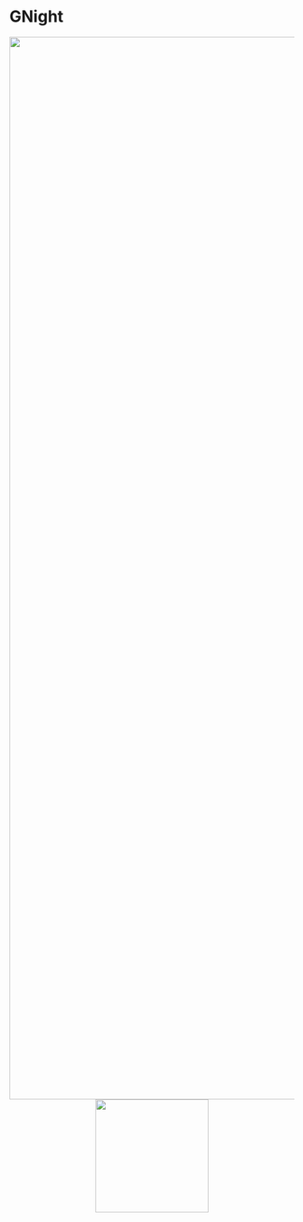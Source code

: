 # GNight

<img width="1881" alt="" src="https://user-images.githubusercontent.com/44370086/169789946-d49b6266-26f6-4e99-93b1-39dca72abfd0.png">
<div align="center"><img width="200" alt="" src="https://user-images.githubusercontent.com/44370086/169789967-fb27405b-325e-4d6d-90b6-7e21cd5b6dd7.png"></div>
